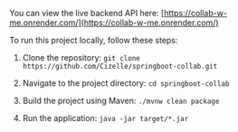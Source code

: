 You can view the live backend API here:
[https://collab-w-me.onrender.com/](https://collab-w-me.onrender.com/)

To run this project locally, follow these steps:

1.  Clone the repository:
    `git clone https://github.com/Cizelle/springboot-collab.git`

2.  Navigate to the project directory:
    `cd springboot-collab`

3.  Build the project using Maven:
    `./mvnw clean package`

4.  Run the application:
    `java -jar target/*.jar`
